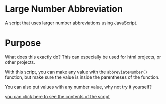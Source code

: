 # Large Number Abbreviation
A script that uses larger number abbreviations using JavaScript.

# Purpose
What does this exactly do? This can especially be used for html projects, or other projects.

With this script, you can make any value with the `abbreviateNumber()` function, but make sure the value is inside the parentheses of the function.

You can also put values with any number value, why not try it yourself?

[you can click here to see the contents of the script](/src/main.js)
